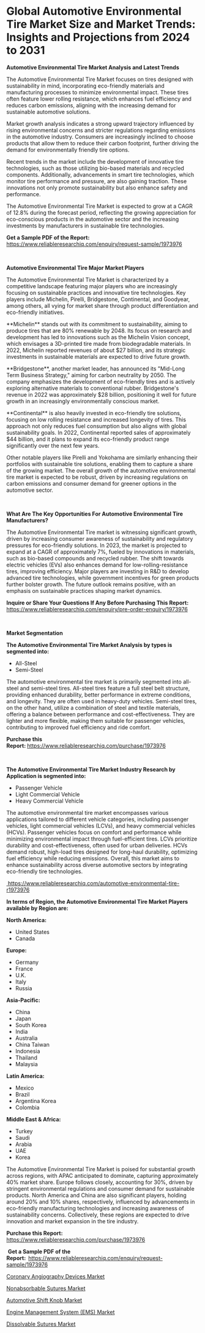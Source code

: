 <p><h1>Global Automotive Environmental Tire Market Size and Market Trends: Insights and Projections from 2024 to 2031</h1></p><p><strong>Automotive Environmental Tire Market Analysis and Latest Trends</strong></p>
<p><p>The Automotive Environmental Tire Market focuses on tires designed with sustainability in mind, incorporating eco-friendly materials and manufacturing processes to minimize environmental impact. These tires often feature lower rolling resistance, which enhances fuel efficiency and reduces carbon emissions, aligning with the increasing demand for sustainable automotive solutions.</p><p>Market growth analysis indicates a strong upward trajectory influenced by rising environmental concerns and stricter regulations regarding emissions in the automotive industry. Consumers are increasingly inclined to choose products that allow them to reduce their carbon footprint, further driving the demand for environmentally friendly tire options.</p><p>Recent trends in the market include the development of innovative tire technologies, such as those utilizing bio-based materials and recycled components. Additionally, advancements in smart tire technologies, which monitor tire performance and pressure, are also gaining traction. These innovations not only promote sustainability but also enhance safety and performance. </p><p>The Automotive Environmental Tire Market is expected to grow at a CAGR of 12.8% during the forecast period, reflecting the growing appreciation for eco-conscious products in the automotive sector and the increasing investments by manufacturers in sustainable tire technologies.</p></p>
<p><strong>Get a Sample PDF of the Report:&nbsp;</strong> <a href="https://www.reliableresearchiq.com/enquiry/request-sample/1973976?utm_campaign=1088&utm_medium=2&utm_source=Github&utm_content=ia&utm_term=04112024&utm_id=automotive-environmental-tire">https://www.reliableresearchiq.com/enquiry/request-sample/1973976</a></p>
<p>&nbsp;</p>
<p><strong>Automotive Environmental Tire Major Market Players</strong></p>
<p><p>The Automotive Environmental Tire Market is characterized by a competitive landscape featuring major players who are increasingly focusing on sustainable practices and innovative tire technologies. Key players include Michelin, Pirelli, Bridgestone, Continental, and Goodyear, among others, all vying for market share through product differentiation and eco-friendly initiatives.</p><p>**Michelin** stands out with its commitment to sustainability, aiming to produce tires that are 80% renewable by 2048. Its focus on research and development has led to innovations such as the Michelin Vision concept, which envisages a 3D-printed tire made from biodegradable materials. In 2022, Michelin reported revenues of about $27 billion, and its strategic investments in sustainable materials are expected to drive future growth.</p><p>**Bridgestone**, another market leader, has announced its "Mid-Long Term Business Strategy," aiming for carbon neutrality by 2050. The company emphasizes the development of eco-friendly tires and is actively exploring alternative materials to conventional rubber. Bridgestone's revenue in 2022 was approximately $28 billion, positioning it well for future growth in an increasingly environmentally conscious market.</p><p>**Continental** is also heavily invested in eco-friendly tire solutions, focusing on low rolling resistance and increased longevity of tires. This approach not only reduces fuel consumption but also aligns with global sustainability goals. In 2022, Continental reported sales of approximately $44 billion, and it plans to expand its eco-friendly product range significantly over the next few years.</p><p>Other notable players like Pirelli and Yokohama are similarly enhancing their portfolios with sustainable tire solutions, enabling them to capture a share of the growing market. The overall growth of the automotive environmental tire market is expected to be robust, driven by increasing regulations on carbon emissions and consumer demand for greener options in the automotive sector.</p></p>
<p>&nbsp;</p>
<p><strong>What Are The Key Opportunities For Automotive Environmental Tire Manufacturers?</strong></p>
<p><p>The Automotive Environmental Tire market is witnessing significant growth, driven by increasing consumer awareness of sustainability and regulatory pressures for eco-friendly solutions. In 2023, the market is projected to expand at a CAGR of approximately 7%, fueled by innovations in materials, such as bio-based compounds and recycled rubber. The shift towards electric vehicles (EVs) also enhances demand for low-rolling-resistance tires, improving efficiency. Major players are investing in R&D to develop advanced tire technologies, while government incentives for green products further bolster growth. The future outlook remains positive, with an emphasis on sustainable practices shaping market dynamics.</p></p>
<p><strong>Inquire or Share Your Questions If Any Before Purchasing This Report:</strong> <a href="https://www.reliableresearchiq.com/enquiry/pre-order-enquiry/1973976?utm_campaign=1088&utm_medium=2&utm_source=Github&utm_content=ia&utm_term=04112024&utm_id=automotive-environmental-tire">https://www.reliableresearchiq.com/enquiry/pre-order-enquiry/1973976</a></p>
<p>&nbsp;</p>
<p><strong>Market Segmentation</strong></p>
<p><strong>The Automotive Environmental Tire Market Analysis by types is segmented into:</strong></p>
<p><ul><li>All-Steel</li><li>Semi-Steel</li></ul></p>
<p><p>The automotive environmental tire market is primarily segmented into all-steel and semi-steel tires. All-steel tires feature a full steel belt structure, providing enhanced durability, better performance in extreme conditions, and longevity. They are often used in heavy-duty vehicles. Semi-steel tires, on the other hand, utilize a combination of steel and textile materials, offering a balance between performance and cost-effectiveness. They are lighter and more flexible, making them suitable for passenger vehicles, contributing to improved fuel efficiency and ride comfort.</p></p>
<p><strong>Purchase this Report:&nbsp;</strong><a href="https://www.reliableresearchiq.com/purchase/1973976?utm_campaign=1088&utm_medium=2&utm_source=Github&utm_content=ia&utm_term=04112024&utm_id=automotive-environmental-tire">https://www.reliableresearchiq.com/purchase/1973976</a></p>
<p>&nbsp;</p>
<p><strong>The Automotive Environmental Tire Market Industry Research by Application is segmented into:</strong></p>
<p><ul><li>Passenger Vehicle</li><li>Light Commercial Vehicle</li><li>Heavy Commercial Vehicle</li></ul></p>
<p><p>The automotive environmental tire market encompasses various applications tailored to different vehicle categories, including passenger vehicles, light commercial vehicles (LCVs), and heavy commercial vehicles (HCVs). Passenger vehicles focus on comfort and performance while minimizing environmental impact through fuel-efficient tires. LCVs prioritize durability and cost-effectiveness, often used for urban deliveries. HCVs demand robust, high-load tires designed for long-haul durability, optimizing fuel efficiency while reducing emissions. Overall, this market aims to enhance sustainability across diverse automotive sectors by integrating eco-friendly tire technologies.</p></p>
<p><a href="https://www.reliableresearchiq.com/automotive-environmental-tire-r1973976?utm_campaign=1088&utm_medium=2&utm_source=Github&utm_content=ia&utm_term=04112024&utm_id=automotive-environmental-tire">&nbsp;https://www.reliableresearchiq.com/automotive-environmental-tire-r1973976</a></p>
<p><strong>In terms of Region, the Automotive Environmental Tire Market Players available by Region are:</strong></p>
<p>
    <p> <strong> North America: </strong>
        <ul>
            <li>United States</li>
            <li>Canada</li>
        </ul>
        </p> 
    <p> <strong> Europe: </strong>
        <ul>
            <li>Germany</li>
            <li>France</li>
            <li>U.K.</li>
            <li>Italy</li>
            <li>Russia</li>
        </ul>
        </p> 
    <p> <strong> Asia-Pacific: </strong>
        <ul>
            <li>China</li>
            <li>Japan</li>
            <li>South Korea</li>
            <li>India</li>
            <li>Australia</li>
            <li>China Taiwan</li>
            <li>Indonesia</li>
            <li>Thailand</li>
            <li>Malaysia</li>
        </ul>
        </p> 
    <p> <strong> Latin America: </strong>
        <ul>
            <li>Mexico</li>
            <li>Brazil</li>
            <li>Argentina Korea</li>
            <li>Colombia</li>
        </ul>
        </p> 
    <p> <strong> Middle East & Africa: </strong>
        <ul>
            <li>Turkey</li>
            <li>Saudi</li>
            <li>Arabia</li>
            <li>UAE</li>
            <li>Korea</li>
        </ul>
    </p>
    </p>
<p><p>The Automotive Environmental Tire Market is poised for substantial growth across regions, with APAC anticipated to dominate, capturing approximately 40% market share. Europe follows closely, accounting for 30%, driven by stringent environmental regulations and consumer demand for sustainable products. North America and China are also significant players, holding around 20% and 10% shares, respectively, influenced by advancements in eco-friendly manufacturing technologies and increasing awareness of sustainability concerns. Collectively, these regions are expected to drive innovation and market expansion in the tire industry.</p></p>
<p><strong>Purchase this Report: </strong><a href="https://www.reliableresearchiq.com/purchase/1973976?utm_campaign=1088&utm_medium=2&utm_source=Github&utm_content=ia&utm_term=04112024&utm_id=automotive-environmental-tire">https://www.reliableresearchiq.com/purchase/1973976</a></p>
<p>&nbsp;<strong>Get a Sample PDF of the Report:&nbsp;&nbsp;</strong><a href="https://www.reliableresearchiq.com/enquiry/request-sample/1973976?utm_campaign=1088&utm_medium=2&utm_source=Github&utm_content=ia&utm_term=04112024&utm_id=automotive-environmental-tire">https://www.reliableresearchiq.com/enquiry/request-sample/1973976</a></p>
<p><strong></strong></p>
<p><p><a href="https://issuu.com/reportprime-2/docs/coronary-angiography-devices-market_c051faca8464df?utm_campaign=1088&utm_medium=2&utm_source=Github&utm_content=ia&utm_term=04112024&utm_id=automotive-environmental-tire">Coronary Angiography Devices Market</a></p><p><a href="https://issuu.com/reportprime-2/docs/nonabsorbable-sutures-market-size-2_bd305dc2b50e66?utm_campaign=1088&utm_medium=2&utm_source=Github&utm_content=ia&utm_term=04112024&utm_id=automotive-environmental-tire">Nonabsorbable Sutures Market</a></p><p><a href="https://github.com/benjigwozdzus/Market-Research-Report-List-1/blob/main/automotive-shift-knob-market.md?utm_campaign=1088&utm_medium=2&utm_source=Github&utm_content=ia&utm_term=04112024&utm_id=automotive-environmental-tire">Automotive Shift Knob Market</a></p><p><a href="https://github.com/vitacbq/Market-Research-Report-List-1/blob/main/engine-management-system-ems-market.md?utm_campaign=1088&utm_medium=2&utm_source=Github&utm_content=ia&utm_term=04112024&utm_id=automotive-environmental-tire">Engine Management System (EMS) Market</a></p><p><a href="https://issuu.com/reportprime-2/docs/dissolvable-sutures-market-size-203_93c3a512b3d784?utm_campaign=1088&utm_medium=2&utm_source=Github&utm_content=ia&utm_term=04112024&utm_id=automotive-environmental-tire">Dissolvable Sutures Market</a></p></p>